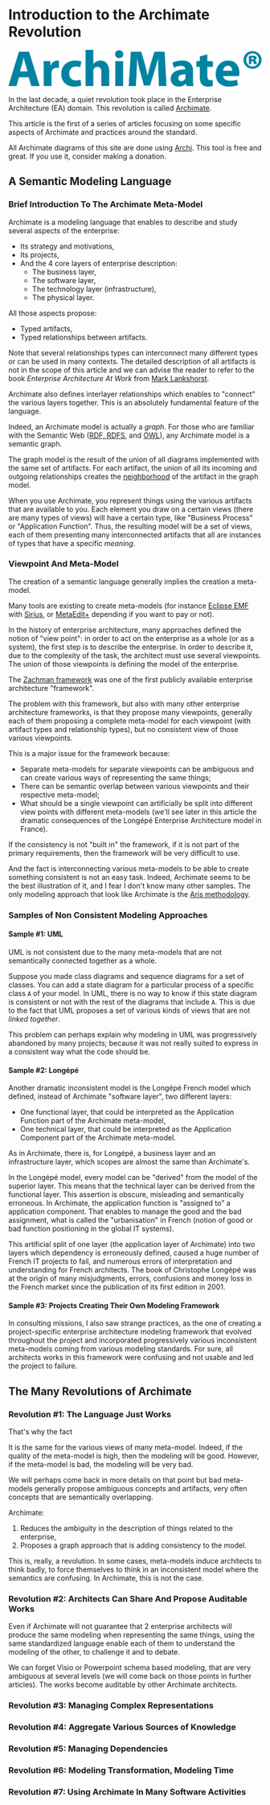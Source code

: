 # Introduction to the Archimate Revolution

![Archimate logo](..//images/archimate.png) 

In the last decade, a quiet revolution took place in the Enterprise Architecture (EA) domain. This revolution is called [Archimate](http://www.opengroup.org/subjectareas/enterprise/archimate).

This article is the first of a series of articles focusing on some specific aspects of Archimate and practices around the standard.

All Archimate diagrams of this site are done using [Archi](https://www.archimatetool.com/). This tool is free and great. If you use it, consider making a donation.

## A Semantic Modeling Language

### Brief Introduction To The Archimate Meta-Model

Archimate is a modeling language that enables to describe and study several aspects of the enterprise:

  * Its strategy and motivations,
  * Its projects,
  * And the 4 core layers of enterprise description:
    * The business layer,
    * The software layer,
    * The technology layer (infrastructure),
    * The physical layer.

All those aspects propose:

  * Typed artifacts,
  * Typed relationships between artifacts.

Note that several relationships types can interconnect many different types or can be used in many contexts. The detailed description of all artifacts is not in the scope of this article and we can advise the reader to refer to the book *Enterprise Architecture At Work* from [Mark Lankshorst](https://en.wikipedia.org/wiki/Marc_Lankhorst).

Archimate also defines interlayer relationships which enables to "connect" the various layers together. This is an absolutely fundamental feature of the language.

Indeed, an Archimate model is actually a *graph*. For those who are familiar with the Semantic Web ([RDF, RDFS](https://en.wikipedia.org/wiki/Resource_Description_Framework), and [OWL](https://en.wikipedia.org/wiki/Web_Ontology_Language)), any Archimate model is a semantic graph.

The graph model is the result of the union of all diagrams implemented with the same set of artifacts. For each artifact, the union of all its incoming and outgoing relationships creates the [neighborhood](https://en.wikipedia.org/wiki/Neighbourhood_(graph_theory)) of the artifact in the graph model.

When you use Archimate, you represent things using the various artifacts that are available to you. Each element you draw on a certain views (there are many types of views) will have a certain type, like "Business Process" or "Application Function". Thus, the resulting model will be a set of views, each of them presenting many interconnected artifacts that all are instances of types that have a specific *meaning*.

### Viewpoint And Meta-Model

The creation of a semantic language generally implies the creation a meta-model.

Many tools are existing to create meta-models (for instance [Eclipse EMF](https://www.eclipse.org/modeling/emf/) with [Sirius](http://www.eclipse.org/sirius/), or [MetaEdit+](https://www.metacase.com/mep/) depending if you want to pay or not).

In the history of enterprise architecture, many approaches defined the notion of "view point": in order to act on the enterprise as a whole (or as a system), the first step is to describe the enterprise. In order to describe it, due to the complexity of the task, the architect must use several viewpoints. The union of those viewpoints is defining the model of the enterprise.

The [Zachman framework](https://en.wikipedia.org/wiki/Zachman_Framework) was one of the first publicly available enterprise architecture "framework".

The problem with this framework, but also with many other enterprise architecture frameworks, is that they propose many viewpoints, generally each of them proposing a complete meta-model for each viewpoint (with artifact types and relationship types), but no consistent view of those various viewpoints.

This is a major issue for the framework because:

  * Separate meta-models for separate viewpoints can be ambiguous and can create various ways of representing the same things;
  * There can be semantic overlap between various viewpoints and their respective meta-model;
  * What should be a single viewpoint can artificially be split into different view points with different meta-models (we'll see later in this article the dramatic consequences of the Longépé Enterprise Architecture model in France).

If the consistency is not "built in" the framework, if it is not part of the primary requirements, then the framework will be very difficult to use.

And the fact is interconnecting various meta-models to be able to create something consistent is not an easy task. Indeed, Archimate seems to be the best illustration of it, and I fear I don't know many other samples. The only modeling approach that look like Archimate is the [Aris methodology](https://en.wikipedia.org/wiki/Architecture_of_Integrated_Information_Systems).

### Samples of Non Consistent Modeling Approaches

#### Sample #1: UML

UML is not consistent due to the many meta-models that are not semantically connected together as a whole.

Suppose you made class diagrams and sequence diagrams for a set of classes. You can add a state diagram for a particular process of a specific class `A` of your model. In UML, there is no way to know if this state diagram is consistent or not with the rest of the diagrams that include `A`. This is due to the fact that UML proposes a set of various kinds of views that are not *linked together*.

This problem can perhaps explain why modeling in UML was progressively abandoned by many projects; because it was not really suited to express in a consistent way what the code should be.

#### Sample #2: Longépé

Another dramatic inconsistent model is the Longépé French model which defined, instead of Archimate "software layer", two different layers:

  * One functional layer, that could be interpreted as the Application Function part of the Archimate meta-model,
  * One technical layer, that could be interpreted as the Application Component part of the Archimate meta-model.

As in Archimate, there is, for Longépé, a business layer and an infrastructure layer, which scopes are almost the same than Archimate's.

In the Longépé model, every model can be "derived" from the model of the superior layer. This means that the technical layer can be derived from the functional layer. This assertion is obscure, misleading and semantically erroneous. In Archimate, the application function is "assigned to" a application component. That enables to manage the good and the bad assignment, what is called the "urbanisation" in French (notion of good or bad function positioning in the global IT systems).

This artificial split of one layer (the application layer of Archimate) into two layers which dependency is erroneously defined, caused a huge number of French IT projects to fail, and numerous errors of interpretation and understanding for French architects. The book of Christophe Longépé was at the origin of many misjudgments, errors, confusions and money loss in the French market since the publication of its first edition in 2001.

#### Sample #3: Projects Creating Their Own Modeling Framework

In consulting missions, I also saw strange practices, as the one of creating a project-specific enterprise architecture modeling framework that evolved throughout the project and incorporated progressively various inconsistent meta-models coming from various modeling standards. For sure, all architects works in this framework were confusing and not usable and led the project to failure.

## The Many Revolutions of Archimate

### Revolution #1: The Language Just Works

That's why the fact 

It is the same for the various views of many meta-model. Indeed, if the quality of the meta-model is high, then the modeling will be good. However, if the meta-model is bad, the modeling will be very bad.

We will perhaps come back in more details on that point but bad meta-models generally propose ambiguous concepts and artifacts, very often concepts that are semantically overlapping.

Archimate:

  1. Reduces the ambiguity in the description of things related to the enterprise,
  1. Proposes a graph approach that is adding consistency to the model.

This is, really, a revolution. In some cases, meta-models induce architects to think badly, to force themselves to think in an inconsistent model where the semantics are confusing. In Archimate, this is not the case.

### Revolution #2: Architects Can Share And Propose Auditable Works

Even if Archimate will not guarantee that 2 enterprise architects will produce the same modeling when representing the same things, using the same standardized language enable each of them to understand the modeling of the other, to challenge it and to debate.

We can forget Visio or Powerpoint schema based modeling, that are very ambiguous at several levels (we will come back on those points in further articles). The works become auditable by other Archimate architects.

### Revolution #3: Managing Complex Representations



### Revolution #4: Aggregate Various Sources of Knowledge


### Revolution #5: Managing Dependencies


### Revolution #6: Modeling Transformation, Modeling Time


### Revolution #7: Using Archimate In Many Software Activities












